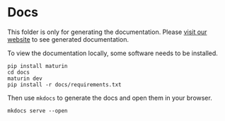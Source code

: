 # Docs

This folder is only for generating the documentation.
Please [visit our website][gh-pages] to see generated documentation.

[gh-pages]: https://cpp-linter.github.io/cpp-linter-rs

To view the documentation locally, some software needs to be installed.

```shell
pip install maturin
cd docs
maturin dev
pip install -r docs/requirements.txt
```

Then use `mkdocs` to generate the docs and open them in your browser.

```shell
mkdocs serve --open
```
